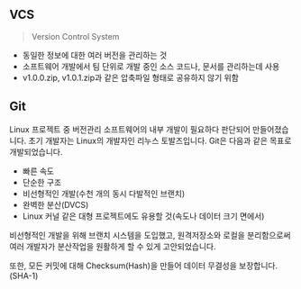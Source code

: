 ## VCS

> Version Control System

- 동일한 정보에 대한 여러 버전을 관리하는 것
- 소프트웨어 개발에서 팀 단위로 개발 중인 소스 코드나, 문서를 관리하는데 사용
- v1.0.0.zip, v1.0.1.zip과 같은 압축파일 형태로 공유하지 않기 위함


## Git

Linux 프로젝트 중 버전관리 소프트웨어의 내부 개발이 필요하다 판단되어 만들어졌습니다.
초기 개발자는 Linux의 개발자인 리누스 토발즈입니다. Git은 다음과 같은 목표로 개발되었습니다.
- 빠른 속도
- 단순한 구조
- 비선형적인 개발(수천 개의 동시 다발적인 브랜치)
- 완벽한 분산(DVCS)
- Linux 커널 같은 대형 프로젝트에도 유용할 것(속도나 데이터 크기 면에서)

비선형적인 개발을 위해 브랜치 시스템을 도입했고, 원격저장소와 로컬을 분리함으로써 여러 개발자가 분산작업을 원활하게 할 수 있게 고안되었습니다.

또한, 모든 커밋에 대해 Checksum(Hash)을 만들어 데이터 무결성을 보장합니다.(SHA-1)